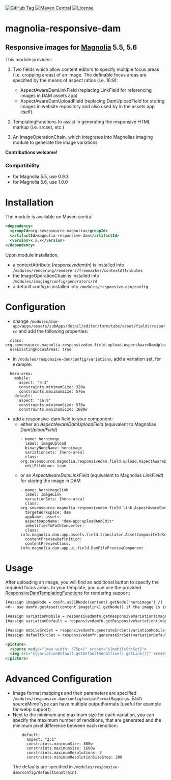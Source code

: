 [![GitHub Tag](https://img.shields.io/github/tag/sevensource/magnolia-responsive-dam.svg?maxAge=3600)](https://github.com/sevensource/magnolia-responsive-dam/tags)
[![Maven Central](https://img.shields.io/maven-central/v/org.sevensource.magnolia/magnolia-responsive-dam.svg?maxAge=3600)](http://search.maven.org/#search%7Cga%7C1%7Cg%3A%22org.sevensource.magnolia%22%20AND%20a%3A%22magnolia-responsive-dam%22)
[![License](https://img.shields.io/github/license/sevensource/magnolia-responsive-dam.svg)](https://github.com/sevensource/magnolia-responsive-dam/blob/master/LICENSE)
# magnolia-responsive-dam

## Responsive images for [Magnolia](http://www.magnolia-cms.com) 5.5, 5.6
 

This module provides:

1. Two fields which allow content editors to specify multiple focus areas (i.e. cropping areas) of an image. The definable focus areas are specified by the means of aspect ratios (i.e. 16:9):
    - AspectAwareDamLinkField (replacing LinkField for referencing images in DAM assets app)
    - AspectAwareDamUploadField (replacing DamUploadField for storing images in website repository and also used by in the assets app itself).

2. TemplatingFunctions to assist in generating the responsive HTML markup (i.e. srcset, etc.)

3. An ImageOperationChain, which integrates into Magnolias imaging module to generate the image variations


**Contributions welcome!**

### Compatibility
* for Magnolia 5.5, use 0.9.3
* for Magnolia 5.6, use 1.0.0


Installation
=============
The module is available on Maven central
```xml
<dependency>
  <groupId>org.sevensource.magnolia</groupId>
  <artifactId>magnolia-responsive-dam</artifactId>
  <version>x.x.x</version>
</dependency>
```

Upon module installation, 
* a contextAttribute (_responsivedamfn_) is installed into `/modules/rendering/renderers/freemarker/contextAttributes`
* the ImageOperationChain is installed into `/modules/imaging/config/generators/rd`
* a default config is installed into `/modules/responsive-dam/config`

Configuration
=============
* change `/modules/dam-app/apps/assets/subApps/detail/editor/form/tabs/asset/fields/resource` and add the following properties:
```
  class: org.sevensource.magnolia.responsivedam.field.upload.AspectAwareDamUploadFieldDefinition
  useExistingFocusAreas: true
```
* in `/modules/responsive-dam/config/variations`, add a variation set, for example:
```
  hero-area:
    mobile:
      aspect: "4:3"
      constraints.minimumSize: 320w
      constraints.maximumSize: 576w
    default:
      aspect: "16:9"
      constraints.minimumSize: 576w
      constraints.maximumSize: 1600w
```   
* add a responsive-dam field to your component:
  * either an *AspectAwareDamUploadField* (equivalent to Magnolias *DamUploadField*)
    ```
    - name: heroimage
      label: ImageUpload
      binaryNodeName: heroimage
      variationSets: [hero-area]
      class: org.sevensource.magnolia.responsivedam.field.upload.AspectAwareDamUploadFieldDefinition
      editFileName: true
    ```
  * or an *AspectAwareDamLinkField* (equivalent to Magnolias *LinkField*) for storing the image in DAM
    ```
    - name: heroimagelink
      label: ImageLink
      variationSets: [hero-area]
      class: org.sevensource.magnolia.responsivedam.field.link.AspectAwareDamLinkFieldDefinition
      targetWorkspace: dam
      appName: assets
      aspectsAppName: "dam-app:uploadAndEdit"
      identifierToPathConverter:
      class: info.magnolia.dam.app.assets.field.translator.AssetCompositeIdKeyTranslator
      contentPreviewDefinition:
      contentPreviewClass: info.magnolia.dam.app.ui.field.DamFilePreviewComponent
    ```

Usage
=====
After uploading an image, you will find an additional button to specify the required focus areas.
In your template, you can use the provided [ResponsiveDamTemplatingFunctions](/src/main/java/org/sevensource/magnolia/responsivedam/templating/) for rendering support:

```html
[#assign imageNode = cmsfn.asJCRNode(content).getNode('heroimage') /]
<#-- use damfn.getAsset(content.imagelink).getNode() if the image is in DAM -->

[#assign variationMobile = responsivedamfn.getResponsiveVariation(imageNode, 'hero-area', 'mobile') /]
[#assign variationDefault = responsivedamfn.getResponsiveVariation(imageNode, 'hero-area', 'default') /]

[#assign mobileSrcSet = responsivedamfn.generateSrcSet(variationMobile.getRenditions()) /]
[#assign defaultSrcSet = responsivedamfn.generateSrcSet(variationDefault.getRenditions()) /]

<picture>
  <source media="(max-width: 575px)" srcset="${mobileSrcSet}">
  <img src="${variationDefault.getDefaultRendition().getLink()}" srcset="${defaultSrcSet}">
</picture>
```


Advanced Configuration
======================
* Image format mappings and their parameters are specified `/modules/responsive-dam/config/outputFormatMappings`. Each sourceMimeType can have multiple outputFormats (useful for example for webp support)
* Next to the minimum and maximum size for each variation, you can specify the maximum number of renditions, that are generated and the minimum pixel difference between each rendition:
  ```
      default:
        aspect: "2:1"
        constraints.minimumSize: 800w
        constraints.maximumSize: 1600w
        constraints.maximumResolutions: 3
        constraints.minimumResolutionSizeStep: 200
  ```
  The defaults are specified in `/modules/responsive-dam/config/defaultConstraint`.
